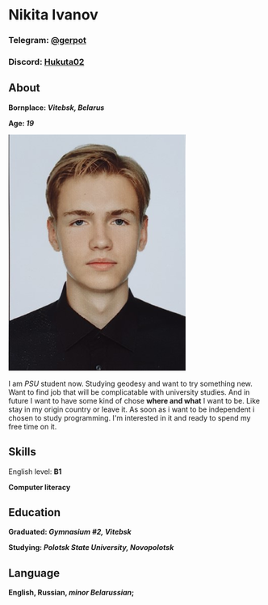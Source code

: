 # Nikita Ivanov
### Telegram: [@gerpot](https://t.me/gerpot)
### Discord: [Hukuta02](https://discordapp.com/users/382939522083848202)

## About
__Bornplace: *Vitebsk, Belarus*__

__Age: *19*__

![photo](selfie.jpg)

I am *PSU* student now. Studying geodesy and want to try something new. Want to find job that will be complicatable with university studies. And in future I want to have some kind of chose __where and what__ I want to be. Like stay in my origin country or leave it. As soon as i want to be independent i chosen to study programming. I'm interested in it and ready to spend my free time on it.

## Skills

English level: __B1__

__Computer literacy__

## Education

__Graduated: *Gymnasium #2, Vitebsk*__

__Studying: *Polotsk State University, Novopolotsk*__

## Language

__English, Russian, *minor Belarussian*;__